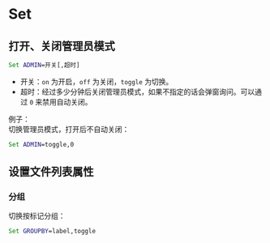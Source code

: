 # Set
## 打开、关闭管理员模式
```cmd
Set ADMIN=开关[,超时]
```
- 开关：`on` 为开启，`off` 为关闭，`toggle` 为切换。
- 超时：经过多少分钟后关闭管理员模式，如果不指定的话会弹窗询问。可以通过 `0` 来禁用自动关闭。

例子：  
切换管理员模式，打开后不自动关闭：
```cmd
Set ADMIN=toggle,0
```

## 设置文件列表属性
### 分组
切换按标记分组：
```cmd
Set GROUPBY=label,toggle
```